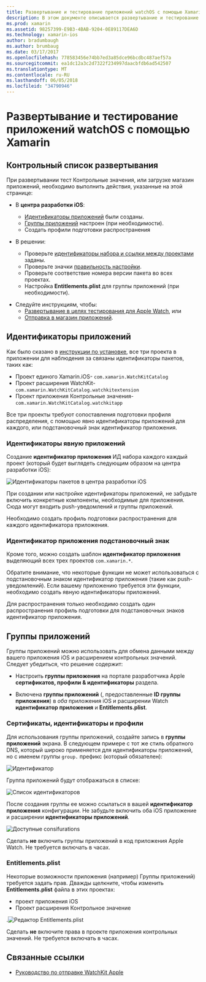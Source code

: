 ```yaml
---
title: Развертывание и тестирование приложений watchOS с помощью Xamarin
description: В этом документе описывается развертывание и тестирование приложений watchOS, созданных с помощью Xamarin. Он содержит контрольный список развертывания, рассматриваются явные и шаблоны приложения идентификаторы и смотрит на группы приложений.
ms.prod: xamarin
ms.assetid: 98257399-E9B3-4BAB-9204-0E89117DEA6D
ms.technology: xamarin-ios
author: bradumbaugh
ms.author: brumbaug
ms.date: 03/17/2017
ms.openlocfilehash: 778583456e74bb7ed3a85dce96bcdbc487aef57a
ms.sourcegitcommit: ea1dc12a3c2d7322f234997daacbfdb6ad542507
ms.translationtype: MT
ms.contentlocale: ru-RU
ms.lasthandoff: 06/05/2018
ms.locfileid: "34790946"
---
```

# <a name="deploying-and-testing-watchos-apps-with-xamarin"></a>Развертывание и тестирование приложений watchOS с помощью Xamarin

## <a name="deployment-checklist"></a>Контрольный список развертывания

При развертывании тест Контрольные значения, или загрузке магазин приложений, необходимо выполнить действия, указанные на этой странице:

- В **центра разработки iOS**:
  - [Идентификаторы приложений](#App_IDs) были созданы.
  - [Группы приложений](#App_Groups) настроен (при необходимости).
  - Создать профили подготовки распространения

- В решении:

  - Проверьте [идентификаторы набора и ссылки между проектами](~/ios/watchos/get-started/installation.md) заданы.
  - Проверьте значки [правильность настройки](~/ios/watchos/app-fundamentals/icons.md).
  - Проверьте соответствие номера версии пакета во всех проектах.
  - Настройка **Entitlements.plist** для группы приложений (при необходимости).

* Следуйте инструкциям, чтобы:
  - [Развертывание в целях тестирования для Apple Watch](~/ios/watchos/deploy-test/device.md), или
  - [Отправка в магазин приложений](~/ios/watchos/deploy-test/appstore.md).

<a name="App_IDs"/>

## <a name="app-ids"></a>Идентификаторы приложений

Как было сказано в [инструкции по установке](~/ios/watchos/get-started/installation.md), все три проекта в приложении для наблюдения за связаны идентификаторы пакетов, таких как:

- Проект единого Xamarin.iOS- `com.xamarin.WatchKitCatalog`
- Проект расширения WatchKit- `com.xamarin.WatchKitCatalog.watchkitextension`
- Проект приложения Контрольные значения- `com.xamarin.WatchKitCatalog.watchkitapp`

Все три проекты требуют сопоставления подготовки профиля распределения, с помощью явно идентификаторы приложений для каждого, или подстановочный знак идентификатор приложения.

### <a name="explicit-app-ids"></a>Идентификаторы явную приложений

Создание **идентификатор приложения** ИД набора каждого каждый проект (который будет выглядеть следующим образом на центра разработки iOS):

![Идентификаторы пакетов в центра разработки iOS](images/appids-specific-sml.png)

При создании или настройке идентификаторы приложений, не забудьте включить конкретные компоненты, необходимые для приложения. Сюда могут входить push-уведомлений и группы приложений.

Необходимо создать профиль подготовки распространения для каждого идентификатора приложения.

### <a name="wildcard-app-id"></a>Идентификатор приложения подстановочный знак

Кроме того, можно создать шаблон **идентификатор приложения** выделяющий всех трех проектов `com.xamarin.*`.

Обратите внимание, что некоторые функции не может использоваться с подстановочным знаком идентификатор приложения (такие как push-уведомлений). Если вашему приложению требуется эти функции, необходимо создать явную идентификаторы приложений.

Для распространения только необходимо создать один распространения профиль подготовки для подстановочных знаков идентификатор приложения.

<a name="App_Groups" />

## <a name="app-groups"></a>Группы приложений

Группы приложений можно использовать для обмена данными между вашего приложения iOS и расширением контрольных значений. Следует убедиться, что решение содержит:

- Настроить **группы приложения** на портале разработчика Apple **сертификатов, профили & идентификаторы** раздела.

- Включена **группы приложений** (, предоставленные **ID группы приложения**) в *оба* приложения iOS и расширении Watch **идентификатор приложения** и  **Entitlements.plist**.

### <a name="certificates-identifiers--profiles"></a>Сертификаты, идентификаторы и профили

Для использования группы приложений, создайте запись в **группы приложений** экрана. В следующем примере с тот же стиль обратного DNS, который широко применяется для идентификаторы приложений, но с именем группы `group.` префикс (который обязателен):

![Идентификатор](images/appgroups-new-sml.png)

Группа приложений будут отображаться в списке:

![Список идентификаторов](images/appgroups-setup-sml.png)

После создания группы ее можно ссылаться в вашей **идентификатор приложения** конфигурации. Не забудьте включить оба iOS приложение и расширении **идентификаторы приложений**.

![Доступные consifurations](images/appgroups-sml.png)

Сделать **не** включить группы приложений в код приложения Apple Watch. Не требуется включать в часах.

### <a name="entitlementsplist"></a>Entitlements.plist

Некоторые возможности приложения (например) Группы приложений) требуется задать прав.
Дважды щелкните, чтобы изменить **Entitlements.plist** файла в этих проектах:

- проект приложения iOS
- Проект расширения Контрольное значение

.![Редактор Entitlements.plist](images/entitlements-plist-sml.png)

Сделать **не** включите права в проекте приложения контрольных значений. Не требуется включать в часах.

## <a name="related-links"></a>Связанные ссылки

- [Руководство по отправке WatchKit Apple](https://developer.apple.com/app-store/watch/)
